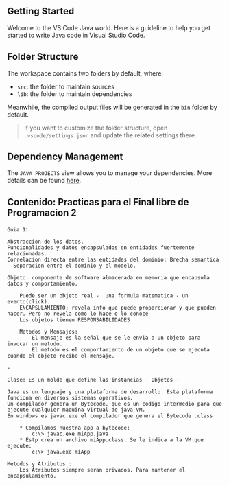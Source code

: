 ## Getting Started

Welcome to the VS Code Java world. Here is a guideline to help you get started to write Java code in Visual Studio Code.

## Folder Structure

The workspace contains two folders by default, where:

- `src`: the folder to maintain sources
- `lib`: the folder to maintain dependencies

Meanwhile, the compiled output files will be generated in the `bin` folder by default.

> If you want to customize the folder structure, open `.vscode/settings.json` and update the related settings there.

## Dependency Management

The `JAVA PROJECTS` view allows you to manage your dependencies. More details can be found [here](https://github.com/microsoft/vscode-java-dependency#manage-dependencies).

## Contenido: Practicas para el Final libre de Programacion 2

`Guia 1`:

    Abstraccion de los datos.
    Funcionalidades y datos encapsulados en entidades fuertemente relacionadas.
    Correlacion directa entre las entidades del dominio: Brecha semantica - Separacion entre el dominio y el modelo.

    Objeto: componente de software almacenada en memoria que encapsula datos y comportamiento.
        
        Puede ser un objeto real -  una formula matematica - un evento(click).
        ENCAPSULAMIENTO: revela info que puede proporcionar y que pueden hacer. Pero no revela como lo hace o lo conoce
        Los objetos tienen RESPONSABILIDADES

        Metodos y Mensajes: 
            El mensaje es la señal que se le envia a un objeto para invocar un metodo.
            El metodo es el comportamiento de un objeto que se ejecuta cuando el objeto recibe el mensaje.
        -
    -

    Clase: Es un molde que define las instancias - Objetos - 

    Java es un lenguaje y una plataforma de desarrollo. Esta plataforma funciona en diversos sistemas operativos.
    Un compilador genera un Bytecode, que es un codigo intermedio para que ejecute cualquier maquina virtual de java VM.
    En windows es javac.exe el compilador que genera el Bytecode .class

        * Compilamos nuestra app a bytecode: 
            c:\> javac.exe miApp.java
        * Estp crea un archivo miApp.class. Se le indica a la VM que ejecute:
            c:\> java.exe miApp
    
    Metodos y Atributos : 
        Los Atributos siempre seran privados. Para mantener el encapsulamiento.
